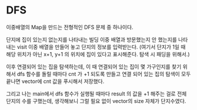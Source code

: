 # DFS

이중배열의 Map을 만드는 전형적인 DFS 문제 중 하나이다. 

단지에 집이 있는지 없는지를 나타내는 빌딩 이중 배열과 방문했는지 안 했는지를 나타내는 visit 이중 배열을 만들어 놓고 단지의 정보를 입력받는다. (여기서 단지가 1일 때 해당 위치가 아닌 x+1, y+1 의 위치에 집이 있다고 표시해준다. 탐색 시 패딩을 위해서.)

이후 연결되어 있는 집을 탐색하는데, 이 때 연결되어 있는 집이 몇 가구인지를 찾기 위해서 dfs 함수를 돌릴 때마다 cnt 가 +1 되도록 만들고 연결 되어 있는 집의 탐색이 모두 끝나면 vector에 cnt 값을 푸시해서 저장했다.

그리고 나는 main에서 dfs 함수가 실행될 때마다 result 의 값을 +1 해주는 걸로 전체 단지의 수를 구했는데, 생각해보니 그럴 필요 없이 vector의 size 자체가 단지수였다.

